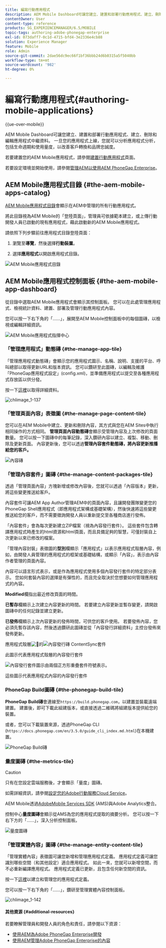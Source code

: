 ```yaml
---
title: 編寫行動應用程式
description: AEM Mobile Dashboard可讓您建立、建置和部署行動應用程式、建立、刪除和編輯應用程式中繼資料。 請依照此頁面瞭解更多資訊。
contentOwner: User
content-type: reference
products: SG_EXPERIENCEMANAGER/6.5/MOBILE
topic-tags: authoring-adobe-phonegap-enterprise
exl-id: 073daff7-0c1d-4715-bfd4-3e2336e4cb88
solution: Experience Manager
feature: Mobile
role: Admin
source-git-commit: 2dae56dc9ec66f1bf36bbb24d6b0315a5f5040bb
workflow-type: tm+mt
source-wordcount: '982'
ht-degree: 0%

---
```


# 編寫行動應用程式{#authoring-mobile-applications}

{{ue-over-mobile}}

AEM Mobile Dashboard可讓您建立、建置和部署行動應用程式、建立、刪除和編輯應用程式中繼資料。 一旦您的應用程式上線，您就可以分析應用程式分析，包括生命週期和使用量度，以改善客戶轉換和品牌忠誠度。

若要建置您的AEM Mobile應用程式，請參閱[建置行動應用程式](/help/mobile/building-app-mobile-phonegap.md)頁面。

若要設定環境並開始使用，請參閱[管理AEM以使用AEM PhoneGap Enterprise](/help/mobile/administer-phonegap.md)。

## AEM Mobile應用程式目錄 {#the-aem-mobile-apps-catalog}

[AEM Mobile應用程式目錄](http://localhost:4502/aem/apps.html/content/phonegap)會顯示在AEM中管理的所有行動應用程式。

將此目錄視為AEM Mobile的「登陸頁面」，管理員可依據範本建立，或上傳行動開發人員已啟動的現有應用程式，藉此啟動新的AEM Mobile應用程式。

請依照下列步驟前往應用程式目錄登陸頁面：

1. 瀏覽至&#x200B;**導覽**，然後選擇&#x200B;**行動裝置**。

1. 選擇&#x200B;**應用程式**&#x200B;以開啟應用程式目錄。

![AEM Mobile應用程式目錄](assets/chlimage_1-135.png)

## AEM Mobile應用程式控制面板 {#the-aem-mobile-app-dashboard}

從目錄中選取AEM Mobile應用程式會顯示其控制面板。 您可以在此處管理應用程式、檢視統計資料、建置、部署及管理行動應用程式內容。

您可以按一下右下角的「……」，展開至AEM Mobile控制面板中的每個圖磚，以檢視或編輯詳細資訊。

![AEM Mobile應用程式指揮中心](assets/chlimage_1-136.png)

### 「管理應用程式」動態磚 {#the-manage-app-tile}

「管理應用程式動態磚」會顯示您的應用程式圖示、名稱、說明、支援的平台、呼叫總部以取得更新URL和版本資訊。 您可以鑽研至此圖磚，以編輯及維護「PhoneGap應用程式設定」(config.xml)，並準備應用程式以提交至各種應用程式存放區以供分發。

按一下[這裡](/help/mobile/phonegap-app-details-tile.md)以取得詳細資料。

![chlimage_1-137](assets/chlimage_1-137.png)

### 「管理頁面內容」表徵圖 {#the-manage-page-content-tile}

您可以在AEM Mobile中建立、更新和刪除內容，其方式與您在AEM Sites中執行相同操作的方式相同。 **管理頁面內容動態磚**&#x200B;會顯示受管理內容及上次修改的頁面數量。 您可以按一下圖磚中的每筆記錄，深入鑽研內容以建立、複製、移動、刪除及更新頁面。 內容更新後，您可以透過&#x200B;**管理內容套件動態磚，將內容更新推播給您的客戶。**

![內容磚](assets/chlimage_1-138.png)

### 「管理內容套件」圖磚 {#the-manage-content-packages-tile}

透過「管理頁面內容」方塊新增或修改內容後，您就可以透過「內容版本」更新，將這些變更推送給客戶。

內容套件可讓AEM App Author管理AEM中的頁面內容，且讓開發團隊變更您的PhoneGap Shell應用程式（即應用程式架構或基礎架構），然後快速將這些變更推送給您的客戶，而不需要徵詢開發人員以重新提交至各種商店進行發佈。

「內容套件」會為每次更新建立ZIP檔案（視為內容發行套件）。 這些套件包含轉譯應用程式時產生的html資源和html頁面，而且具備足夠的智慧，可僅封裝自上次更新以來已修改的檔案。

「管理內容封裝」表徵圖的&#x200B;**型別**&#x200B;欄顯示「應用程式」以表示應用程式殼層內容，例如，由開發人員管理的應用程式的框架或基礎結構，或顯示「內容」，表示由內容作者管理的頁面內容。

內容可以語言形式表示，或是作為應用程式使用多個內容發行套件的特定部分表示。 您如何套裝內容的選擇是有彈性的，而且完全取決於您想要如何管理應用程式的內容。

**Modified**&#x200B;欄指出最近修改頁面的時間。

**已暫存**&#x200B;欄顯示上次建立內容更新的時間。 若要建立內容更新並暫存變更，請開啟圖磚中的任何記錄並建立更新。

**已發佈**&#x200B;欄顯示上次內容更新的發佈時間，可供您的客戶使用。 若要發佈內容，您必須先暫存該內容，然後透過鑽研此圖磚並從「內容發行詳細資料」主控台發佈來發佈更新。

應用程式殼層![&#128279;](do-not-localize/chlimage_1-5.png)的![內容發行磚](assets/chlimage_1-139.png) ContentSync套件

此圖示代表應用程式殼層的內容發行套件

![內容發行套件圖示由兩個正方形重疊套件符號表示。](do-not-localize/chlimage_1-6.png)

這些圖示代表應用程式內容的內容發行套件

### PhoneGap Build圖磚 {#the-phonegap-build-tile}

**PhoneGap Build磚**&#x200B;會連線至`https://build.phonegap.com`，以建置並裝載遠端建置。 建置後，即可下載此組建版本，或直接透過二維碼將組建版本提供給您的裝置。

或者，您可以下載裝置來源，透過PhoneGap CLI (`https://docs.phonegap.com/en/3.5.0/guide_cli_index.md.html`)在本機建置。

![PhoneGap Build磚](assets/chlimage_1-140.png)

### 量度圖磚 {#the-metrics-tile}

>[!CAUTION]
>
>只有在您設定雲端服務後，才會顯示「量度」圖磚。
>
>如需詳細資訊，請參閱[設定您的Adobe行動服務Cloud Service](/help/mobile/configure-adobe-mobile-cloud-service.md)。

AEM Mobile透過[AdobeMobile Services SDK](https://experienceleague.adobe.com/docs/mobile.html) (AMS)與Adobe Analytics整合。

控制中心&#x200B;**量度圖磚**&#x200B;會顯示從AMS為您的應用程式提取的摘要分析。 您可以按一下右下方的「……」，深入分析控制面板。

![量度圖磚](assets/chlimage_1-141.png)

### 「管理實體內容」圖磚 {#the-manage-entity-content-tile}

「管理實體內容」表徵圖可讓您新增和管理應用程式定義。 應用程式定義可讓您識別哪些空間（和其他設定）適合應用程式。 如此一來，您就可以新增空間，而不必重新編譯應用程式。 應用程式定義已更新，且包含任何新空間的資訊。

按一下[這裡](/help/mobile/phonegap-app-definitions.md)以建立和管理您的應用程式定義。

您可以按一下右下角的「……」，鑽研至管理實體內容控制面板。

![chlimage_1-142](assets/chlimage_1-142.png)

#### 其他資源 {#additional-resources}

若要瞭解管理員和開發人員的角色和責任，請參閱以下資源：

* [使用AEM為Adobe PhoneGap Enterprise開發](/help/mobile/developing-in-phonegap.md)
* [使用AEM管理Adobe PhoneGap Enterprise的內容](/help/mobile/administer-phonegap.md)
